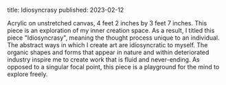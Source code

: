 title: Idiosyncrasy
published: 2023-02-12

Acrylic on unstretched canvas, 4 feet 2 inches by 3 feet 7 inches.
This piece is an exploration of my inner creation space. As a result, I titled this piece "Idiosyncrasy", meaning the thought process unique to an individual. The abstract ways in which I create art are idiosyncratic to myself. The organic shapes and forms that appear in nature and within deteriorated industry inspire me to create work that is fluid and never-ending. As opposed to a singular focal point, this piece is a playground for the mind to explore freely. 